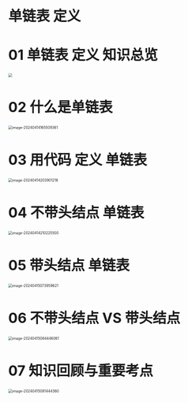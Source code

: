 # 单链表 定义



# 01 单链表 定义 知识总览

<img src="https://cvp.oss-cn-shanghai.aliyuncs.com/picgo/202404141617919.png" style="zoom:50%;" />



# 02 什么是单链表

<img src="https://cvp.oss-cn-shanghai.aliyuncs.com/picgo/202404141655471.png" alt="image-20240414165509361" style="zoom:50%;" />



# 03 用代码 定义 单链表

<img src="https://cvp.oss-cn-shanghai.aliyuncs.com/picgo/202404142039805.png" alt="image-20240414203901216" style="zoom:50%;" />



# 04 不带头结点 单链表

<img src="https://cvp.oss-cn-shanghai.aliyuncs.com/picgo/202404142102745.png" alt="image-20240414210225500" style="zoom:50%;" />



# 05 带头结点 单链表

<img src="https://cvp.oss-cn-shanghai.aliyuncs.com/picgo/202404150739882.png" alt="image-20240415073959621" style="zoom:50%;" />



# 06 不带头结点 VS 带头结点

<img src="https://cvp.oss-cn-shanghai.aliyuncs.com/picgo/202404150844146.png" alt="image-20240415084446061" style="zoom:50%;" />



# 07 知识回顾与重要考点

<img src="https://cvp.oss-cn-shanghai.aliyuncs.com/picgo/202404150814479.png" alt="image-20240415081444360" style="zoom:50%;" />